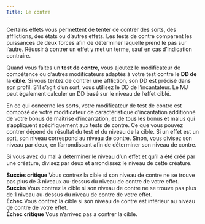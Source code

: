 ```yaml
---
Title: Le contre
---
```

Certains effets vous permettent de tenter de contrer des sorts, des afflictions, des états ou d’autres effets. Les tests de contre comparent les puissances de deux forces afin de déterminer laquelle prend le pas sur l’autre. Réussir à contrer un effet y met un terme, sauf en cas d’indication contraire.

Quand vous faites un **test de contre**, vous ajoutez le modificateur de compétence ou d’autres modificateurs adaptés à votre test contre le **DD de la cible**. Si vous tentez de contrer une affliction, son DD est précisé dans son profil. S’il s’agit d’un sort, vous utilisez le DD de l’incantateur. Le MJ peut également calculer un DD basé sur le niveau de l’effet ciblé. 

En ce qui concerne les sorts, votre modificateur de test de contre est composé de votre modificateur de caractéristique d’incantation additionné de votre bonus de maîtrise d’incantation, et de tous les bonus et malus qui s’appliquent spécifiquement aux tests de contre. Ce que vous pouvez contrer dépend du résultat du test et du niveau de la cible. Si un effet est un sort, son niveau correspond au niveau de contre. Sinon, vous divisez son niveau par deux, en l’arrondissant afin de déterminer son niveau de contre. 

Si vous avez du mal à déterminer le niveau d’un effet et qu’il a été créé par une créature, divisez par deux et arrondissez le niveau de cette créature.

**Succès critique** Vous contrez la cible si son niveau de contre ne se trouve pas plus de 3 niveaux au-dessus du niveau de contre de votre effet.  
**Succès** Vous contrez la cible si son niveau de contre ne se trouve pas plus de 1 niveau au-dessus du niveau de contre de votre effet.  
**Échec** Vous contrez la cible si son niveau de contre est inférieur au niveau de contre de votre effet.  
**Échec critique** Vous n’arrivez pas à contrer la cible.